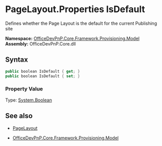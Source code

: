 # PageLayout.Properties IsDefault
Defines whether the Page Layout is the default for the current Publishing site  

**Namespace:** [OfficeDevPnP.Core.Framework.Provisioning.Model](OfficeDevPnP.Core.Framework.Provisioning.Model.md)  
**Assembly:** OfficeDevPnP.Core.dll  
## Syntax
```C#
public boolean IsDefault { get; }
public boolean IsDefault { set; }
```

### Property Value
Type: [System.Boolean](System.Boolean.md) 

## See also
- [PageLayout](PageLayout.md) 

- [OfficeDevPnP.Core.Framework.Provisioning.Model](OfficeDevPnP.Core.Framework.Provisioning.Model.md)
